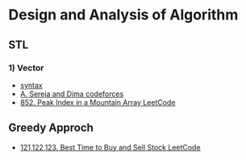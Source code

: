 # Design and Analysis of Algorithm

## STL
### 1) Vector
 - [syntax](https://github.com/Shakil-RU/Algorithm/blob/main/STL/Vector/syntax.cpp)
 - [A. Sereja and Dima codeforces](https://github.com/Shakil-RU/Algorithm/blob/main/STL/Vector/sereja_and_dima.cpp)
 - [852. Peak Index in a Mountain Array LeetCode](https://github.com/Shakil-RU/Algorithm/blob/main/STL/Vector/mountain_array.cpp)
## Greedy Approch
- [121,122,123. Best Time to Buy and Sell Stock LeetCode](https://github.com/Shakil-RU/Algorithm/blob/main/Greedy/LeetCode_problem121_122_123.cpp)

